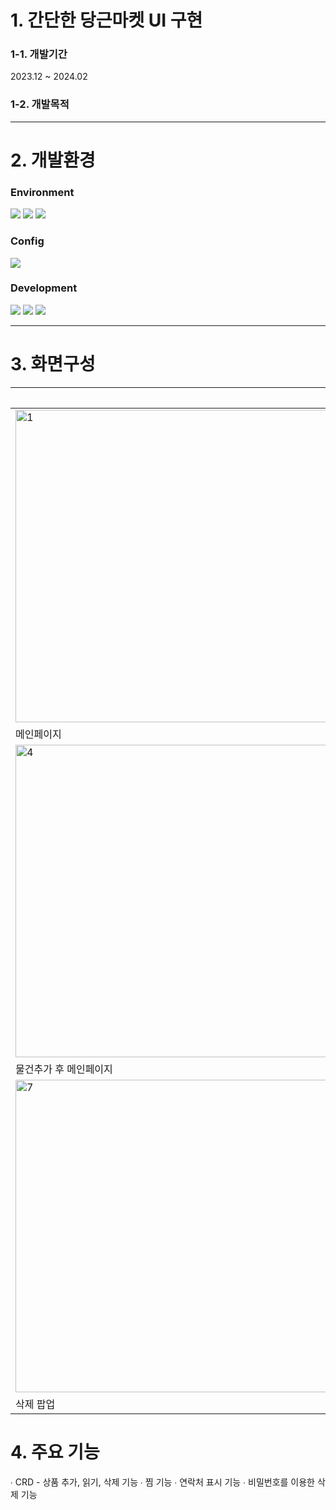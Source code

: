 # 1. 간단한 당근마켓 UI 구현

### 1-1. 개발기간

2023.12 ~ 2024.02

### 1-2. 개발목적



***

# 2. 개발환경

### Environment

<img src="https://img.shields.io/badge/Visual&nbsp;Studio&nbsp;Code-007ACC?style=flat-square&logo=VisualStudioCode&logoColor=white"/>
<img src="https://img.shields.io/badge/Git-F05032?style=flat-square&logo=Git&logoColor=white"/>
<img src="https://img.shields.io/badge/GitHub-181717?style=flat-square&logo=GitHub&logoColor=white"/>

### Config

<img src="https://img.shields.io/badge/NPM-CB3837?style=flat-square&logo=NPM&logoColor=white"/>

### Development

<img src="https://img.shields.io/badge/React-61DAFB?style=flat-square&logo=React&logoColor=white"/>
<img src="https://img.shields.io/badge/CSS3-1572B6?style=flat-square&logo=CSS3&logoColor=white"/>
<img src="https://img.shields.io/badge/JavaScript-F7DF1E?style=flat-square&logo=JavaScript&logoColor=white"/>

***

# 3. 화면구성

||사진||
|------|---|---|
|<img width="500" alt="1" src="https://github.com/JHL222/CarrotMarket/assets/160108023/35944138-a04f-4b82-8eb6-be67e65c4c16">|<img width="500" alt="2" src="https://github.com/JHL222/CarrotMarket/assets/160108023/7f8b5846-c688-4078-bc0b-11ceb27db78f">|<img width="500" alt="3" src="https://github.com/JHL222/CarrotMarket/assets/160108023/513e6dab-b611-4584-a707-6b68e955e248">|
|메인페이지|물건 팔기1|물건 팔기2|
|<img width="500" alt="4" src="https://github.com/JHL222/CarrotMarket/assets/160108023/7a0b7073-9314-44e9-9bb8-b210dee1709b">|<img width="500" alt="5" src="https://github.com/JHL222/CarrotMarket/assets/160108023/e4bfb890-ee2a-4a02-aab6-a1cef1db2dcd">|<img width="500" alt="6" src="https://github.com/JHL222/CarrotMarket/assets/160108023/79551185-e302-48f7-ab79-2166472fdf40">|
|물건추가 후 메인페이지|상세 페이지|연락 팝업|
|<img width="500" alt="7" src="https://github.com/JHL222/CarrotMarket/assets/160108023/ea24a68f-432b-4c4c-bd92-b98b6d4e028c">|
|삭제 팝업|








# 4. 주요 기능

∙ CRD - 상품 추가, 읽기, 삭제 기능
∙ 찜 기능
∙ 연락처 표시 기능
∙ 비밀번호를 이용한 삭제 기능

</div>
